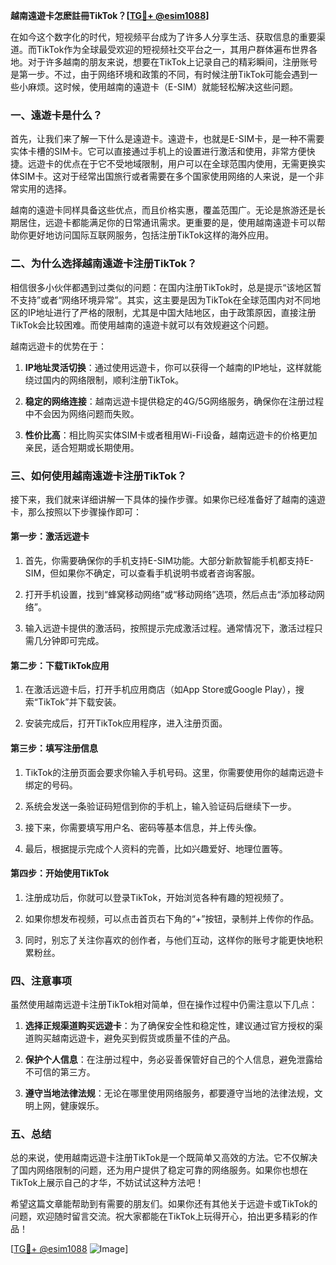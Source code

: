 **越南遠遊卡怎麽註冊TikTok？[[TG💪+ @esim1088](https://t.me/s/esim1088)]**

在如今这个数字化的时代，短视频平台成为了许多人分享生活、获取信息的重要渠道。而TikTok作为全球最受欢迎的短视频社交平台之一，其用户群体遍布世界各地。对于许多越南的朋友来说，想要在TikTok上记录自己的精彩瞬间，注册账号是第一步。不过，由于网络环境和政策的不同，有时候注册TikTok可能会遇到一些小麻烦。这时候，使用越南的遠遊卡（E-SIM）就能轻松解决这些问题。

### 一、遠遊卡是什么？

首先，让我们来了解一下什么是遠遊卡。遠遊卡，也就是E-SIM卡，是一种不需要实体卡槽的SIM卡。它可以直接通过手机上的设置进行激活和使用，非常方便快捷。远遊卡的优点在于它不受地域限制，用户可以在全球范围内使用，无需更换实体SIM卡。这对于经常出国旅行或者需要在多个国家使用网络的人来说，是一个非常实用的选择。

越南的遠遊卡同样具备这些优点，而且价格实惠，覆盖范围广。无论是旅游还是长期居住，远遊卡都能满足你的日常通讯需求。更重要的是，使用越南遠遊卡可以帮助你更好地访问国际互联网服务，包括注册TikTok这样的海外应用。

### 二、为什么选择越南遠遊卡注册TikTok？

相信很多小伙伴都遇到过类似的问题：在国内注册TikTok时，总是提示“该地区暂不支持”或者“网络环境异常”。其实，这主要是因为TikTok在全球范围内对不同地区的IP地址进行了严格的限制，尤其是中国大陆地区，由于政策原因，直接注册TikTok会比较困难。而使用越南的遠遊卡就可以有效规避这个问题。

越南远遊卡的优势在于：

1. **IP地址灵活切换**：通过使用远遊卡，你可以获得一个越南的IP地址，这样就能绕过国内的网络限制，顺利注册TikTok。
   
2. **稳定的网络连接**：越南远遊卡提供稳定的4G/5G网络服务，确保你在注册过程中不会因为网络问题而失败。

3. **性价比高**：相比购买实体SIM卡或者租用Wi-Fi设备，越南远遊卡的价格更加亲民，适合短期或长期使用。

### 三、如何使用越南遠遊卡注册TikTok？

接下来，我们就来详细讲解一下具体的操作步骤。如果你已经准备好了越南的遠遊卡，那么按照以下步骤操作即可：

#### 第一步：激活远遊卡

1. 首先，你需要确保你的手机支持E-SIM功能。大部分新款智能手机都支持E-SIM，但如果你不确定，可以查看手机说明书或者咨询客服。

2. 打开手机设置，找到“蜂窝移动网络”或“移动网络”选项，然后点击“添加移动网络”。

3. 输入远遊卡提供的激活码，按照提示完成激活过程。通常情况下，激活过程只需几分钟即可完成。

#### 第二步：下载TikTok应用

1. 在激活远遊卡后，打开手机应用商店（如App Store或Google Play），搜索“TikTok”并下载安装。

2. 安装完成后，打开TikTok应用程序，进入注册页面。

#### 第三步：填写注册信息

1. TikTok的注册页面会要求你输入手机号码。这里，你需要使用你的越南远遊卡绑定的号码。

2. 系统会发送一条验证码短信到你的手机上，输入验证码后继续下一步。

3. 接下来，你需要填写用户名、密码等基本信息，并上传头像。

4. 最后，根据提示完成个人资料的完善，比如兴趣爱好、地理位置等。

#### 第四步：开始使用TikTok

1. 注册成功后，你就可以登录TikTok，开始浏览各种有趣的短视频了。

2. 如果你想发布视频，可以点击首页右下角的“+”按钮，录制并上传你的作品。

3. 同时，别忘了关注你喜欢的创作者，与他们互动，这样你的账号才能更快地积累粉丝。

### 四、注意事项

虽然使用越南远遊卡注册TikTok相对简单，但在操作过程中仍需注意以下几点：

1. **选择正规渠道购买远遊卡**：为了确保安全性和稳定性，建议通过官方授权的渠道购买越南远遊卡，避免买到假货或质量不佳的产品。

2. **保护个人信息**：在注册过程中，务必妥善保管好自己的个人信息，避免泄露给不可信的第三方。

3. **遵守当地法律法规**：无论在哪里使用网络服务，都要遵守当地的法律法规，文明上网，健康娱乐。

### 五、总结

总的来说，使用越南远遊卡注册TikTok是一个既简单又高效的方法。它不仅解决了国内网络限制的问题，还为用户提供了稳定可靠的网络服务。如果你也想在TikTok上展示自己的才华，不妨试试这种方法吧！

希望这篇文章能帮助到有需要的朋友们。如果你还有其他关于远遊卡或TikTok的问题，欢迎随时留言交流。祝大家都能在TikTok上玩得开心，拍出更多精彩的作品！

[[TG💪+ @esim1088](https://t.me/s/esim1088) ![Image](https://i.postimg.cc/4NQfJmqS/Snipaste-2025-05-13-00-14-12.png)]